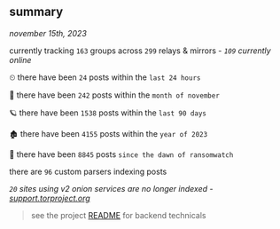 
## summary
_november 15th, 2023_

currently tracking `163` groups across `299` relays & mirrors - _`109` currently online_

⏲ there have been `24` posts within the `last 24 hours`

🦈 there have been `242` posts within the `month of november`

🪐 there have been `1538` posts within the `last 90 days`

🏚 there have been `4155` posts within the `year of 2023`

🦕 there have been `8845` posts `since the dawn of ransomwatch`

there are `96` custom parsers indexing posts

_`20` sites using v2 onion services are no longer indexed - [support.torproject.org](https://support.torproject.org/onionservices/v2-deprecation/)_

> see the project [README](https://github.com/joshhighet/ransomwatch#ransomwatch--) for backend technicals

